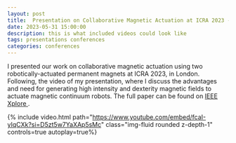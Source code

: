 ```yaml
---
layout: post
title:  Presentation on Collaborative Magnetic Actuation at ICRA 2023 - Check the video <a href='https://www.youtube.com/embed/fcaI-yIqCXk?si=D5zt5w7YaXAp5sMc'> 🎥 </a>.
date: 2023-05-31 15:00:00
description: this is what included videos could look like
tags: presentations conferences
categories: conferences
---
```

I presented our work on collaborative magnetic actuation using two robotically-actuated permanent magnets at ICRA 2023, in London. Following, the video of my presentation, where I discuss the advantages and need for generating high intensity and dexterity magnetic fields to actuate magnetic continuum robots. The full paper can be found on <a href='https://ieeexplore.ieee.org/abstract/document/9911989'> IEEE Xplore </a>.

{% include video.html path="https://www.youtube.com/embed/fcaI-yIqCXk?si=D5zt5w7YaXAp5sMc" class="img-fluid rounded z-depth-1" controls=true autoplay=true%}
